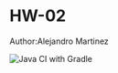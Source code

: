 # HW-02

Author:Alejandro Martinez

![Java CI with Gradle](https://github.com/alexMtzRivero/oop_homework_2/workflows/Java%20CI%20with%20Gradle/badge.svg)
